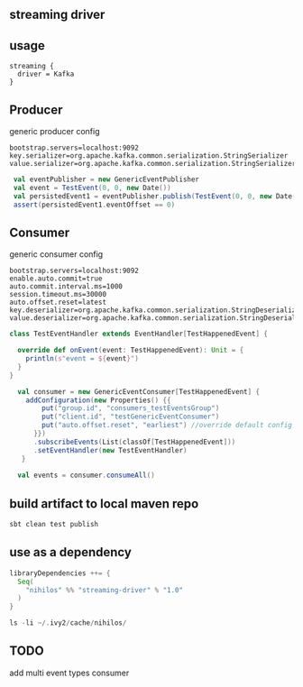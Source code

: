streaming driver
------------------

usage
-----

```
streaming {
  driver = Kafka
}
```

Producer
--------

generic producer config

```
bootstrap.servers=localhost:9092
key.serializer=org.apache.kafka.common.serialization.StringSerializer
value.serializer=org.apache.kafka.common.serialization.StringSerializer
```

```scala
 val eventPublisher = new GenericEventPublisher
 val event = TestEvent(0, 0, new Date())
 val persistedEvent1 = eventPublisher.publish(TestEvent(0, 0, new Date()))
 assert(persistedEvent1.eventOffset == 0)
```


Consumer
--------

generic consumer config

```
bootstrap.servers=localhost:9092
enable.auto.commit=true
auto.commit.interval.ms=1000
session.timeout.ms=30000
auto.offset.reset=latest
key.deserializer=org.apache.kafka.common.serialization.StringDeserializer
value.deserializer=org.apache.kafka.common.serialization.StringDeserializer
```

```scala
class TestEventHandler extends EventHandler[TestHappenedEvent] {

  override def onEvent(event: TestHappenedEvent): Unit = {
    println(s"event = ${event}")
  }
}

```

```scala
  val consumer = new GenericEventConsumer[TestHappenedEvent] {
    addConfiguration(new Properties() {{
        put("group.id", "consumers_testEventsGroup")
        put("client.id", "testGenericEventConsumer")
        put("auto.offset.reset", "earliest") //override default config
      }})
      .subscribeEvents(List(classOf[TestHappenedEvent]))
      .setEventHandler(new TestEventHandler)
   }
  
  val events = consumer.consumeAll()
```

build artifact to local maven repo
----------------------------------

```bash
sbt clean test publish
```

use as a dependency
-------------------

```scala
libraryDependencies ++= {
  Seq(
    "nihilos" %% "streaming-driver" % "1.0"
  )
}

ls -li ~/.ivy2/cache/nihilos/
```

TODO
----

add multi event types consumer